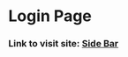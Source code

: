 # Login Page

### Link to visit site: [**Side Bar**](https://skill-swap-network.github.io/SkillSwap-Essentials/login-page/index.html)


